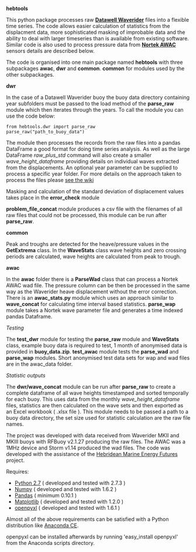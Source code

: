 **hebtools** 

This python package processes raw **[Datawell 
Waverider](http://www.datawell.nl)** files into a flexible time series. The code 
allows easier calculation of statistics from the displacment data, more 
sophisticated masking of improbable data and the ability to deal with larger 
timeseries than is available from existing software. Similar code is also used 
to process pressure data from **[Nortek 
AWAC](http://www.nortek-as.com/en/products/wave-systems/awac)** sensors details 
are described below. 

The code is organised into one main package named **hebtools** with three 
subpackages **awac**, **dwr** and **common**. **common** for modules used by the 
other subpackages. 

**dwr** 

In the case of a Datawell Waverider buoy the buoy data directory containing year 
subfolders must be passed to the load method of the **parse_raw** module which 
then iterates through the years. To call the module you can use the code below: 

    from hebtools.dwr import parse_raw
    parse_raw("path_to_buoy_data") 

The module then processes the records from the raw files into a pandas DataFrame 
a good format for doing time series analysis. As well as the large DataFrame 
*raw_plus_std* command will also create a smaller *wave_height_dataframe* 
providing details on individual waves extracted from the displacements. An 
optional year parameter can be supplied to process a specific year folder. For 
more details on the approach taken to process the files please [see the 
wiki](https://bitbucket.org/jamesmorrison/datawell-waverider-raw-files-to-pandas-dataframe/wiki/Home) 

Masking and calculation of the standard deviation of displacement values takes 
place in the **error_check** module 

**problem\_file\_concat** module produces a csv file with the filenames of 
all raw files that could not be processed, this module can be run after 
**parse_raw**.

**common** 

Peak and troughs are detected for the heave/pressure values in the 
**GetExtrema** class. In the **WaveStats** class wave heights and zero crossing 
periods are calculated, wave heights are calculated from peak to trough. 

**awac** 

In the **awac** folder there is a **ParseWad** class that can process a Nortek 
AWAC wad file. The pressure column can be then be processed in the same way as 
the Waverider heave displacement without the error correction. There is an 
**awac\_stats.py** module which uses an approach similar to **wave\_concat** 
for calculating time interval based statistics. **parse_wap** module takes a 
Nortek wave parameter file and generates a time indexed pandas Dataframe.

*Testing* 

The **test\_dwr** module for testing the **parse\_raw** module and **WaveStats** 
class, example buoy data is required to test, 1 month of anonymised data is 
provided in **buoy\_data.zip**. **test\_awac** module tests the **parse\_wad** 
and **parse\_wap** modules. Short anonymised test data sets for wap and wad 
files are in the awac_data folder.

*Statistic outputs* 

The **dwr/wave\_concat** module can be run after **parse_raw** to create a 
complete dataframe of all wave heights timestamped and sorted temporally for 
each buoy. This uses data from the monthly *wave_height_dataframe* files, 
statistics are then calculated on the wave sets and then exported as an Excel 
workbook ( .xlsx file ). This module needs to be passed a path to a buoy data 
directory, the set size used for statistic calculation are the raw file names.  

The project was developed with data received from Waverider MKII and MKIII buoys 
with RFBuoy v2.1.27 producing the raw files. The AWAC was a 1MHz device and 
Storm v1.14 produced the wad files. The code was developed with the assistance 
of the [Hebridean Marine Energy Futures](http://hebmarine.com) project. 

Requires: 

- [Python 2.7](http://python.org/download/) ( developed and tested with 2.7.3 ) 
- [Numpy](http://numpy.scipy.org) ( developed and tested with 1.6.2 ) 
- [Pandas](http://pandas.pydata.org) ( minimum 0.10.1 ) 
- [Matplotlib](http://matplotlib.org) ( developed and tested with 1.2.0 ) 
- [openpyxl](http://bitbucket.org/ericgazoni/openpyxl/src) ( developed and tested 
with 1.6.1 ) 

Almost all of the above requirements can be satisfied with a Python distribution 
like [Anaconda CE](http://continuum.io/downloads.html). 

openpyxl can be installed afterwards by running 'easy_install openpyxl' from the 
Anaconda scripts directory. 

